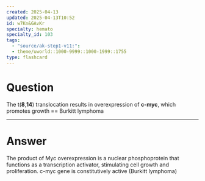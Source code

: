```yaml
---
created: 2025-04-13
updated: 2025-04-13T10:52
id: w7Kn&GAvKr
specialty: hemato
specialty_id: 103
tags:
  - "source/ak-step1-v11:": 
  - theme/uworld::1000-9999::1000-1999::1755
type: flashcard
---
```


# Question
The t(**8**,**14**) translocation results in overexpression of **c-myc**, which promotes growth == Burkitt lymphoma

---

# Answer
The product of Myc overexpression is a nuclear phosphoprotein that functions as a transcription activator, stimulating cell growth and proliferation. c-myc gene is constitutively active (Burkitt lymphoma)